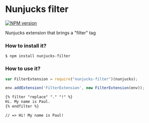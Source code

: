 # Nunjucks filter

[![NPM version](https://badge.fury.io/js/nunjucks-filter.svg)](http://badge.fury.io/js/nunjucks-filter)

Nunjucks extension that brings a "filter" tag

### How to install it?

```
$ npm install nunjucks-filter
```

### How to use it?

```js
var FilterExtension = require("nunjucks-filter")(nunjucks);

env.addExtension('FilterExtension', new FilterExtension(env));
```


```html
{% filter "replace" "." "!" %}
Hi. My name is Paul.
{% endfilter %}

// => Hi! My name is Paul!
```
